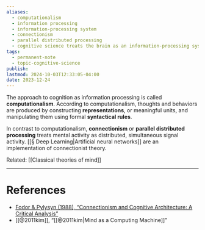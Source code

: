 ```yaml
---
aliases:
  - computationalism
  - information processing
  - information-processing system
  - connectionism
  - parallel distributed processing
  - cognitive science treats the brain as an information-processing system
tags:
  - permanent-note
  - topic-cognitive-science
publish: 
lastmod: 2024-10-03T12:33:05-04:00
date: 2023-12-24
---
```

The approach to cognition as information processing is called **computationalism**. According to computationalism, thoughts and behaviors are produced by constructing **representations**, or meaningful units, and manipulating them using formal **syntactical rules**.

In contrast to computationalism, **connectionism** or **parallel distributed processing** treats mental activity as distributed, simultaneous signal activity. [[§ Deep Learning|Artificial neural networks]] are an implementation of connectionist theory.

Related: [[Classical theories of mind]]

---
# References

- [Fodor & Pylysyn (1988), “Connectionism and Cognitive Architecture: A Critical Analysis”](<https://doi.org/10.1016/0010-0277(88)90031-5>)
- [[@2011kim]], “[[@2011kim|Mind as a Computing Machine]]”